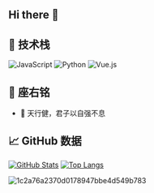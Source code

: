 ## Hi there 👋
## 🔧 技术栈
![JavaScript](https://img.shields.io/badge/-JavaScript-F7DF1E?logo=javascript&logoColor=black)
![Python](https://img.shields.io/badge/-Python-3776AB?logo=python&logoColor=white)
![Vue.js](https://img.shields.io/badge/-Vue.js-4FC08D?logo=vuedotjs&logoColor=white)

## 🌱 座右铭
- 🔭 天行健，君子以自强不息

## 📈 GitHub 数据
[![GitHub Stats](https://github-readme-stats.vercel.app/api?username=Lzcwbcgs&show_icons=true&theme=radical)](https://github.com/anuraghazra/github-readme-stats)
[![Top Langs](https://github-readme-stats.vercel.app/api/top-langs/?username=Lzcwbcgs&layout=compact)](https://github.com/anuraghazra/github-readme-stats)

![1c2a76a2370d0178947bbe4d549b783](https://github.com/user-attachments/assets/9ab778ac-8330-4b4f-8daf-68bd62b0e429)
